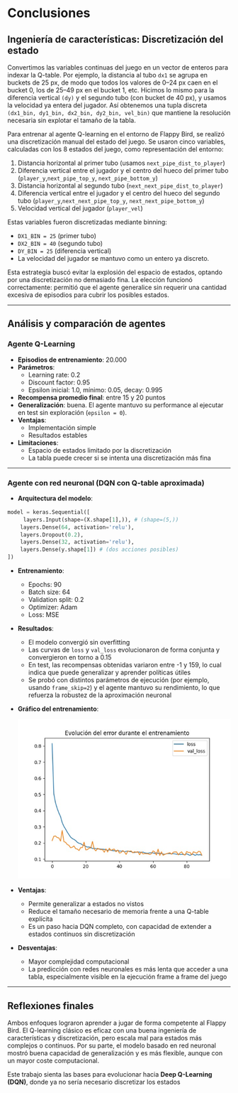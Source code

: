 # Conclusiones

## Ingeniería de características: Discretización del estado

Convertimos las variables continuas del juego en un vector de enteros para indexar la Q-table.
Por ejemplo, la distancia al tubo `dx1` se agrupa en buckets de 25 px, de modo que todos los valores de 0–24 px caen en el bucket 0, los de 25–49 px en el bucket 1, etc.
Hicimos lo mismo para la diferencia vertical `(dy)` y el segundo tubo (con bucket de 40 px), y usamos la velocidad ya entera del jugador.
Así obtenemos una tupla discreta `(dx1_bin, dy1_bin, dx2_bin, dy2_bin, vel_bin)` que mantiene la resolución necesaria sin explotar el tamaño de la tabla.

Para entrenar al agente Q-learning en el entorno de Flappy Bird, se realizó una discretización manual del estado del juego. Se usaron cinco variables, calculadas con los 8 estados del juego, como representación del entorno:

1. Distancia horizontal al primer tubo (usamos `next_pipe_dist_to_player`)
2. Diferencia vertical entre el jugador y el centro del hueco del primer tubo (`player_y`,`next_pipe_top_y`, `next_pipe_bottom_y`)
3. Distancia horizontal al segundo tubo (`next_next_pipe_dist_to_player`)
4. Diferencia vertical entre el jugador y el centro del hueco del segundo tubo (`player_y`,`next_next_pipe_top_y`, `next_next_pipe_bottom_y`)
5. Velocidad vertical del jugador (`player_vel`)

Estas variables fueron discretizadas mediante binning:

- `DX1_BIN = 25` (primer tubo)
- `DX2_BIN = 40` (segundo tubo)
- `DY_BIN = 25` (diferencia vertical)
- La velocidad del jugador se mantuvo como un entero ya discreto.

Esta estrategia buscó evitar la explosión del espacio de estados, optando por una discretización no demasiado fina. La elección funcionó correctamente: permitió que el agente generalice sin requerir una cantidad excesiva de episodios para cubrir los posibles estados.

---

## Análisis y comparación de agentes

### Agente Q-Learning

- **Episodios de entrenamiento**: 20.000
- **Parámetros**:
  - Learning rate: 0.2
  - Discount factor: 0.95
  - Epsilon inicial: 1.0, mínimo: 0.05, decay: 0.995
- **Recompensa promedio final**: entre 15 y 20 puntos
- **Generalización**: buena. El agente mantuvo su performance al ejecutar en test sin exploración (`epsilon = 0`).
- **Ventajas**:
  - Implementación simple
  - Resultados estables
- **Limitaciones**:
  - Espacio de estados limitado por la discretización
  - La tabla puede crecer si se intenta una discretización más fina

---

### Agente con red neuronal (DQN con Q-table aproximada)

- **Arquitectura del modelo**:
```python
model = keras.Sequential([
     layers.Input(shape=(X.shape[1],)), # (shape=(5,))  
    layers.Dense(64, activation='relu'),
    layers.Dropout(0.2),
    layers.Dense(32, activation='relu'),
    layers.Dense(y.shape[1]) # (dos acciones posibles)
])  
```

- **Entrenamiento**:
  - Epochs: 90
  - Batch size: 64
  - Validation split: 0.2
  - Optimizer: Adam
  - Loss: MSE

- **Resultados**:
  - El modelo convergió sin overfitting
  - Las curvas de `loss` y `val_loss` evolucionaron de forma conjunta y convergieron en torno a 0.15
  - En test, las recompensas obtenidas variaron entre -1 y 159, lo cual indica que puede generalizar y aprender políticas útiles
  - Se probó con distintos parámetros de ejecución (por ejemplo, usando `frame_skip=2`) y el agente mantuvo su rendimiento, lo que refuerza la robustez de la aproximación neuronal

- **Gráfico del entrenamiento**:

  ![Evolución del error durante el entrenamiento](curva-loss.jpg)

- **Ventajas**:
  - Permite generalizar a estados no vistos
  - Reduce el tamaño necesario de memoria frente a una Q-table explícita
  - Es un paso hacia DQN completo, con capacidad de extender a estados continuos sin discretización

- **Desventajas**:
  - Mayor complejidad computacional
  - La predicción con redes neuronales es más lenta que acceder a una tabla, especialmente visible en la ejecución frame a frame del juego

---

## Reflexiones finales

Ambos enfoques lograron aprender a jugar de forma competente al Flappy Bird. El Q-learning clásico es eficaz con una buena ingeniería de características y discretización, pero escala mal para estados más complejos o continuos. Por su parte, el modelo basado en red neuronal mostró buena capacidad de generalización y es más flexible, aunque con un mayor coste computacional.

Este trabajo sienta las bases para evolucionar hacia **Deep Q-Learning (DQN)**, donde ya no sería necesario discretizar los estados
